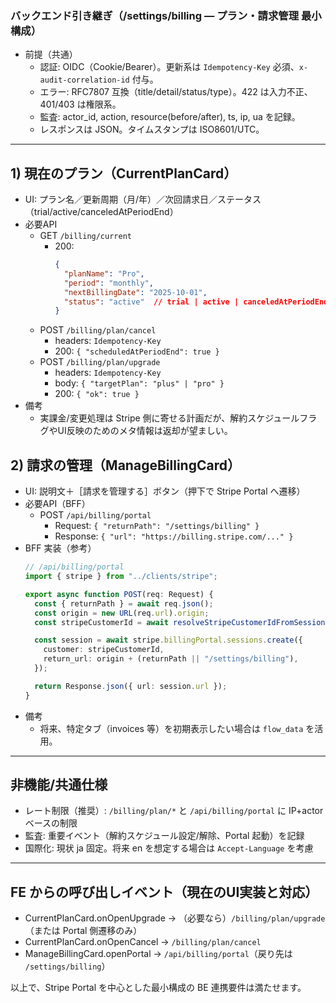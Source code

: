 ### バックエンド引き継ぎ（/settings/billing — プラン・請求管理 最小構成）

- 前提（共通）
  - 認証: OIDC（Cookie/Bearer）。更新系は `Idempotency-Key` 必須、`x-audit-correlation-id` 付与。
  - エラー: RFC7807 互換（title/detail/status/type）。422 は入力不正、401/403 は権限系。
  - 監査: actor_id, action, resource(before/after), ts, ip, ua を記録。
  - レスポンスは JSON。タイムスタンプは ISO8601/UTC。

---

## 1) 現在のプラン（CurrentPlanCard）
- UI: プラン名／更新周期（月/年）／次回請求日／ステータス（trial/active/canceledAtPeriodEnd）
- 必要API
  - GET `/billing/current`
    - 200:
      ```json
      {
        "planName": "Pro",
        "period": "monthly",
        "nextBillingDate": "2025-10-01",
        "status": "active"  // trial | active | canceledAtPeriodEnd
      }
      ```
  - POST `/billing/plan/cancel`
    - headers: `Idempotency-Key`
    - 200: `{ "scheduledAtPeriodEnd": true }`
  - POST `/billing/plan/upgrade`
    - headers: `Idempotency-Key`
    - body: `{ "targetPlan": "plus" | "pro" }`
    - 200: `{ "ok": true }`
- 備考
  - 実課金/変更処理は Stripe 側に寄せる計画だが、解約スケジュールフラグやUI反映のためのメタ情報は返却が望ましい。

## 2) 請求の管理（ManageBillingCard）
- UI: 説明文＋［請求を管理する］ボタン（押下で Stripe Portal へ遷移）
- 必要API（BFF）
  - POST `/api/billing/portal`
    - Request: `{ "returnPath": "/settings/billing" }`
    - Response: `{ "url": "https://billing.stripe.com/..." }`
- BFF 実装（参考）
  ```ts
  // /api/billing/portal
  import { stripe } from "../clients/stripe";

  export async function POST(req: Request) {
    const { returnPath } = await req.json();
    const origin = new URL(req.url).origin;
    const stripeCustomerId = await resolveStripeCustomerIdFromSession();

    const session = await stripe.billingPortal.sessions.create({
      customer: stripeCustomerId,
      return_url: origin + (returnPath || "/settings/billing"),
    });

    return Response.json({ url: session.url });
  }
  ```
- 備考
  - 将来、特定タブ（invoices 等）を初期表示したい場合は `flow_data` を活用。

---

## 非機能/共通仕様
- レート制限（推奨）: `/billing/plan/*` と `/api/billing/portal` に IP+actor ベースの制限
- 監査: 重要イベント（解約スケジュール設定/解除、Portal 起動）を記録
- 国際化: 現状 ja 固定。将来 en を想定する場合は `Accept-Language` を考慮

---

## FE からの呼び出しイベント（現在のUI実装と対応）
- CurrentPlanCard.onOpenUpgrade → （必要なら）`/billing/plan/upgrade`（または Portal 側遷移のみ）
- CurrentPlanCard.onOpenCancel → `/billing/plan/cancel`
- ManageBillingCard.openPortal → `/api/billing/portal`（戻り先は `/settings/billing`）

以上で、Stripe Portal を中心とした最小構成の BE 連携要件は満たせます。
